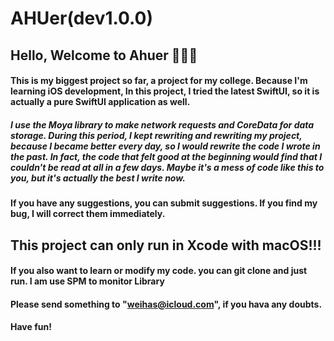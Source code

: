 # AHUer(dev1.0.0)

## Hello, Welcome to Ahuer  🎉🎉🎉

#### This is my biggest project so far, a project for my college. Because I'm learning iOS development, In this project, I tried the latest SwiftUI, so it is actually a pure SwiftUI application as well.

##### I use the Moya library to make network requests and CoreData for data storage. During this period, I kept rewriting and rewriting my project, because I became better every day, so I would rewrite the code I wrote in the past. In fact, the code that felt good at the beginning would find that I couldn't be read at all in a few days. Maybe it's a mess of code like this to you, but it's actually the best I write now.

#### If you have any suggestions, you can submit suggestions. If you find my bug, I will correct them immediately. 

## This project can only run in Xcode with macOS!!!

#### If you also want to learn or modify my code. you can git clone and just run. I am use SPM to monitor Library

#### Please send something to "weihas@icloud.com", if you hava any doubts.

#### Have fun!